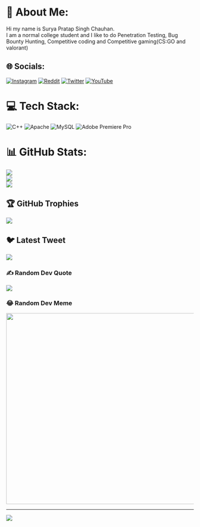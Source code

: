 # 💫 About Me:
Hi my name is Surya Pratap Singh Chauhan.<br>I am a normal college student and I like to do Penetration Testing, Bug Bounty Hunting, Competitive coding and Competitive gaming(CS:GO and valorant)


## 🌐 Socials:
[![Instagram](https://img.shields.io/badge/Instagram-%23E4405F.svg?logo=Instagram&logoColor=white)](https://instagram.com/surya_pratap_singh_chauhan__) [![Reddit](https://img.shields.io/badge/Reddit-%23FF4500.svg?logo=Reddit&logoColor=white)](https://reddit.com/user/poketrainer_Sunny) [![Twitter](https://img.shields.io/badge/Twitter-%231DA1F2.svg?logo=Twitter&logoColor=white)](https://twitter.com/singh_senpai) [![YouTube](https://img.shields.io/badge/YouTube-%23FF0000.svg?logo=YouTube&logoColor=white)](https://youtube.com/@brodanteyt) 

# 💻 Tech Stack:
![C++](https://img.shields.io/badge/c++-%2300599C.svg?style=flat&logo=c%2B%2B&logoColor=white) ![Apache](https://img.shields.io/badge/apache-%23D42029.svg?style=flat&logo=apache&logoColor=white) ![MySQL](https://img.shields.io/badge/mysql-%2300f.svg?style=flat&logo=mysql&logoColor=white) ![Adobe Premiere Pro](https://img.shields.io/badge/Adobe%20Premiere%20Pro-9999FF.svg?style=flat&logo=Adobe%20Premiere%20Pro&logoColor=white)
# 📊 GitHub Stats:
![](https://github-readme-stats.vercel.app/api?username=brodante&theme=tokyonight&hide_border=true&include_all_commits=false&count_private=false)<br/>
![](https://github-readme-streak-stats.herokuapp.com/?user=brodante&theme=tokyonight&hide_border=true)<br/>
![](https://github-readme-stats.vercel.app/api/top-langs/?username=brodante&theme=tokyonight&hide_border=true&include_all_commits=false&count_private=false&layout=compact)

## 🏆 GitHub Trophies
![](https://github-profile-trophy.vercel.app/?username=brodante&theme=matrix&no-frame=true&no-bg=true&margin-w=4)

## 🐦 Latest Tweet
[![](https://gtce.itsvg.in/api?username=singh_senpai)](https://github.com/VishwaGauravIn/github-twitter-card-embed)

### ✍️ Random Dev Quote
![](https://quotes-github-readme.vercel.app/api?type=vetical&theme=tokyonight)

### 😂 Random Dev Meme
<img src="https://random-memer.herokuapp.com/" width="512px"/>

---
[![](https://visitcount.itsvg.in/api?id=brodante&icon=9&color=9)](https://visitcount.itsvg.in)
